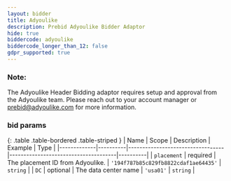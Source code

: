 ```yaml
---
layout: bidder
title: Adyoulike
description: Prebid Adyoulike Bidder Adaptor
hide: true
biddercode: adyoulike
biddercode_longer_than_12: false
gdpr_supported: true
---
```


### Note:
The Adyoulike Header Bidding adaptor requires setup and approval from the Adyoulike team. Please reach out to your account manager or prebid@adyoulike.com for more information.

### bid params

{: .table .table-bordered .table-striped }
| Name        | Scope    | Description                      | Example                              | Type     |
|-------------|----------|----------------------------------|--------------------------------------|----------|
| `placement` | required | The placement ID from Adyoulike. | `'194f787b85c829fb8822cdaf1ae64435'` | `string` |
| `DC`        | optional | The data center name             | `'usa01'`                            | `string` |

